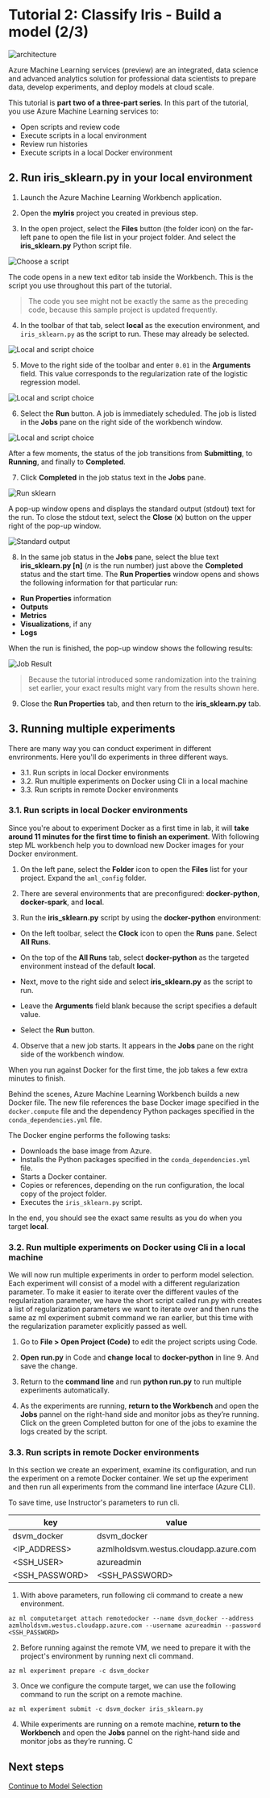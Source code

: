# Tutorial 2: Classify Iris - Build a model (2/3)

![architecture](./images/arch06.01.png)

Azure Machine Learning services (preview) are an integrated, data science and advanced analytics solution for professional data scientists to prepare data, develop experiments, and deploy models at cloud scale.

This tutorial is **part two of a three-part series**. In this part of the tutorial, you use Azure Machine Learning services to:

* Open scripts and review code
* Execute scripts in a local environment
* Review run histories
* Execute scripts in a local Docker environment

## 2. Run iris_sklearn.py in your local environment

1. Launch the Azure Machine Learning Workbench application.

2. Open the **myIris** project you created in previous step.

3. In the open project, select the **Files** button (the folder icon) on the far-left pane to open the file list in your project folder. And select the **iris_sklearn.py** Python script file. 

![Choose a script](./images/24.png)

The code opens in a new text editor tab inside the Workbench. This is the script you use throughout this part of the tutorial. 

> The code you see might not be exactly the same as the preceding code, because this sample project is updated frequently.

4. In the toolbar of that tab, select **local** as the execution environment, and `iris_sklearn.py` as the script to run. These may already be selected.

![Local and script choice](media/tutorial-classifying-iris/2-local-script.png)

5. Move to the right side of the toolbar and enter `0.01` in the **Arguments** field. This value corresponds to the regularization rate of the logistic regression model.

![Local and script choice](media/tutorial-classifying-iris/2-local-script-arguments.png)

6. Select the **Run** button. A job is immediately scheduled. The job is listed in the **Jobs** pane on the right side of the workbench window. 

![Local and script choice](media/tutorial-classifying-iris/2-local-script-arguments-run.png)

After a few moments, the status of the job transitions from **Submitting**, to **Running**, and finally to **Completed**.

7. Click **Completed** in the job status text in the **Jobs** pane. 

![Run sklearn](media/tutorial-classifying-iris/2-completed.png)

A pop-up window opens and displays the standard output (stdout) text for the run. To close the stdout text, select the **Close** (**x**) button on the upper right of the pop-up window.

![Standard output](media/tutorial-classifying-iris/2-standard-output.png)

8. In the same job status in the **Jobs** pane, select the blue text **iris_sklearn.py [n]** (_n_ is the run number) just above the **Completed** status and the start time. The **Run Properties** window opens and shows the following information for that particular run:
  - **Run Properties** information
  - **Outputs**
  - **Metrics**
  - **Visualizations**, if any
  - **Logs** 

When the run is finished, the pop-up window shows the following results:

![Job Result](./images/23.png)

> Because the tutorial introduced some randomization into the training set earlier, your exact results might vary from the results shown here.

9. Close the **Run Properties** tab, and then return to the **iris_sklearn.py** tab. 

## 3. Running multiple experiments

There are many way you can conduct experiment in different envrironments. Here you'll do experiments in three different ways.

  - 3.1. Run scripts in local Docker environments
  - 3.2. Run multiple experiments on Docker using Cli in a local machine
  - 3.3. Run scripts in remote Docker environments

### 3.1. Run scripts in local Docker environments

  Since you're about to experiment Docker as a first time in lab, it will **take around 11 minutes for the first time to finish an experiment**. With following step ML workbench help you to download new Docker images for your Docker environment.

  1. On the left pane, select the **Folder** icon to open the **Files** list for your project. Expand the `aml_config` folder. 

  2. There are several environments that are preconfigured: **docker-python**, **docker-spark**, and **local**.  

  3. Run the **iris_sklearn.py** script by using the **docker-python** environment: 

  - On the left toolbar, select the **Clock** icon to open the **Runs** pane. Select **All Runs**. 

  - On the top of the **All Runs** tab, select **docker-python** as the targeted environment instead of the default **local**. 

  - Next, move to the right side and select **iris_sklearn.py** as the script to run. 

  - Leave the **Arguments** field blank because the script specifies a default value. 

  - Select the **Run** button.

  4. Observe that a new job starts. It appears in the **Jobs** pane on the right side of the workbench window.

  When you run against Docker for the first time, the job takes a few extra minutes to finish. 

  Behind the scenes, Azure Machine Learning Workbench builds a new Docker file. 
  The new file references the base Docker image specified in the `docker.compute` file and the dependency Python packages specified in the `conda_dependencies.yml` file. 

  The Docker engine performs the following tasks:

  - Downloads the base image from Azure.
  - Installs the Python packages specified in the `conda_dependencies.yml` file.
  - Starts a Docker container.
  - Copies or references, depending on the run configuration, the local copy of the project folder.      
  - Executes the `iris_sklearn.py` script.

  In the end, you should see the exact same results as you do when you target **local**.

### 3.2. Run multiple experiments on Docker using Cli in a local machine

  We will now run multiple experiments in order to perform model selection. Each experiment will consist of a model with a different regularization parameter. To make it easier to iterate over the different vaules of the regularization parameter, we have the short script called run.py with creates a list of regularization parameters we want to iterate over and then runs the same az ml experiment submit command we ran earlier, but this time with the regularization parameter explicitly passed as well. 

  1. Go to **File > Open Project (Code)** to edit the project scripts using Code. 

  2. __Open__ **run.py** in Code and __change__ **local** to **docker-python** in line 9. And save the change.

  3. Return to the __command line__ and run **python run.py** to run multiple experiments automatically. 

  4. As the experiments are running, __return to the Workbench__ and open the **Jobs** pannel on the right-hand side and monitor jobs as they’re running. Click on the green Completed button for one of the jobs to examine the logs created by the script.

### 3.3. Run scripts in remote Docker environments

  In this section we create an experiment, examine its configuration, and run the experiment on a remote Docker container. We set up the experiment and then run all experiments from the command line interface (Azure CLI).

  To save time, use Instructor's parameters to run cli.

  |key|value|
  |---|---|
  |dsvm_docker|dsvm_docker|
  |<IP_ADDRESS>|azmlholdsvm.westus.cloudapp.azure.com|
  |<SSH_USER>|azureadmin|
  |<SSH_PASSWORD>|<SSH_PASSWORD>|

  1. With above parameters, run following cli command to create a new environment.

  ```
  az ml computetarget attach remotedocker --name dsvm_docker --address azmlholdsvm.westus.cloudapp.azure.com --username azureadmin --password <SSH_PASSWORD>
  ```

  2. Before running against the remote VM, we need to prepare it with the project's environment by running next cli command.

  ```
  az ml experiment prepare -c dsvm_docker
  ```

  3. Once we configure the compute target, we can use the following command to run the script on a remote machine.

  ```
  az ml experiment submit -c dsvm_docker iris_sklearn.py
  ```

  4. While experiments are running on a remote machine, __return to the Workbench__ and open the **Jobs** pannel on the right-hand side and monitor jobs as they’re running. C

## Next steps

[Continue to Model Selection](./06.ModelSelection(con).md)
